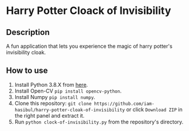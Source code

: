 # Harry Potter Cloack of Invisibility

## Description
A fun application that lets you experience the magic of harry potter's invisibility cloak.

## How to use
1. Install Python 3.8.X from [here](https://www.python.org/downloads/).
2. Install Open-CV `pip install opencv-python`.
3. Install Numpy `pip install numpy`.
4. Clone this repository: `git clone https://github.com/iam-hasibul/harry-potter-cloak-of-invisibility` or click `Download ZIP` in the right panel and extract it.
5. Run `python clock-of-invisibility.py` from the repository's directory.